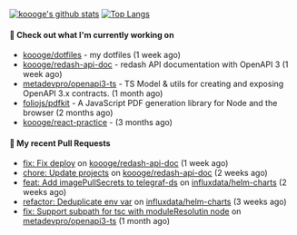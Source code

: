 [![koooge's github stats](https://github-readme-stats.vercel.app/api?username=koooge&count_private=true&show_icons=true)](https://github.com/anuraghazra/github-readme-stats)
[![Top Langs](https://github-readme-stats.vercel.app/api/top-langs/?username=koooge&langs_count=5)](https://github.com/anuraghazra/github-readme-stats)

#### 👷 Check out what I'm currently working on

- [koooge/dotfiles](https://github.com/koooge/dotfiles) - my dotfiles (1 week ago)
- [koooge/redash-api-doc](https://github.com/koooge/redash-api-doc) - redash API documentation with OpenAPI 3 (1 week ago)
- [metadevpro/openapi3-ts](https://github.com/metadevpro/openapi3-ts) - TS Model &amp; utils for creating and exposing OpenAPI 3.x contracts. (1 month ago)
- [foliojs/pdfkit](https://github.com/foliojs/pdfkit) - A JavaScript PDF generation library for Node and the browser (2 months ago)
- [koooge/react-practice](https://github.com/koooge/react-practice) -  (3 months ago)

#### 🔨 My recent Pull Requests

- [fix: Fix deploy](https://github.com/koooge/redash-api-doc/pull/58) on [koooge/redash-api-doc](https://github.com/koooge/redash-api-doc) (1 week ago)
- [chore: Update projects](https://github.com/koooge/redash-api-doc/pull/56) on [koooge/redash-api-doc](https://github.com/koooge/redash-api-doc) (2 weeks ago)
- [feat: Add imagePullSecrets to telegraf-ds](https://github.com/influxdata/helm-charts/pull/558) on [influxdata/helm-charts](https://github.com/influxdata/helm-charts) (2 weeks ago)
- [refactor: Deduplicate env var](https://github.com/influxdata/helm-charts/pull/556) on [influxdata/helm-charts](https://github.com/influxdata/helm-charts) (3 weeks ago)
- [fix: Support subpath for tsc with moduleResolutin node](https://github.com/metadevpro/openapi3-ts/pull/117) on [metadevpro/openapi3-ts](https://github.com/metadevpro/openapi3-ts) (1 month ago)
